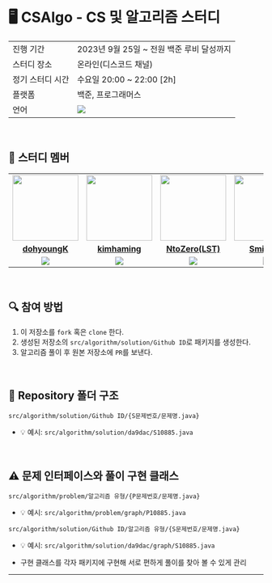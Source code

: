 # 🖥 CSAlgo - CS 및 알고리즘 스터디

<table>
  <tr>
    <td>진행 기간</td>
    <td>2023년 9월 25일 ~ 전원 백준 루비 달성까지</td>
  </tr>
  <tr>
    <td>스터디 장소</td>
    <td>온라인(디스코드 채널)</td>
  </tr>
  <tr>
    <td>정기 스터디 시간</td>
    <td>수요일 20:00 ~ 22:00 [2h] 
  </tr>
  <tr>
    <td>플랫폼</td>
    <td>백준, 프로그래머스</td>
  </tr>
  <tr>
    <td>언어</td>
    <td><img src="https://img.shields.io/badge/Java-007396.svg?&style=for-the-badge&logo=Java&logoColor=white"> 
    </td>
  </tr>
</table>

<br/>

## 🤖 스터디 멤버

<table>
 <tr>
    <td align="center"><a href="https://github.com/dohyoungK"><img src="https://avatars.githubusercontent.com/dohyoungK" width="130px;" alt=""></a></td>
    <td align="center"><a href="https://github.com/kimhaming"><img src="https://avatars.githubusercontent.com/kimhaming" width="130px;" alt=""></a></td>
    <td align="center"><a href="https://github.com/NtoZero"><img src="https://avatars.githubusercontent.com/NtoZero" width="130px;" alt=""></a></td>
    <td align="center"><a href="https://github.com/Dokyung-Hwang"><img src="https://avatars.githubusercontent.com/Dokyung-Hwang" width="130px;" alt=""></a></td>
    <td align="center"><a href="https://github.com/da9dac"><img src="https://avatars.githubusercontent.com/da9dac" width="130px;" alt=""></a></td>
  </tr>
  <tr>
    <td align="center"><a href="https://github.com/dohyoungK"><b>dohyoungK</b></a></td>
    <td align="center"><a href="https://github.com/kimhaming"><b>kimhaming</b></a></td>
    <td align="center"><a href="https://github.com/NtoZero"><b>NtoZero(LST)</b></a></td>
    <td align="center"><a href="https://github.com/Dokyung-Hwang"><b>Smile:DK</b></a></td>
    <td align="center"><a href="https://github.com/da9dac"><b>da9dac</b></a></td>
  </tr>
  <tr>
    <td align="center"><img src="https://img.shields.io/badge/Java-007396?style=for-the-badge&logo=java&logoColor=white"></td>
    <td align="center"><img src="https://img.shields.io/badge/Java-007396?style=for-the-badge&logo=java&logoColor=white"></td>
    <td align="center"><img src="https://img.shields.io/badge/Java-007396?style=for-the-badge&logo=java&logoColor=white"></td>
    <td align="center"><img src="https://img.shields.io/badge/Java-007396?style=for-the-badge&logo=java&logoColor=white"></td>
    <td align="center"><img src="https://img.shields.io/badge/Java-007396?style=for-the-badge&logo=java&logoColor=white"></td>
  </tr> 
</table>

<br/>

## 🔍 참여 방법
1. 이 저장소를 `fork` 혹은 `clone` 한다.
2. 생성된 저장소의 `src/algorithm/solution/Github ID`로 패키지를 생성한다.
3. 알고리즘 풀이 후 원본 저장소에 `PR`를 보낸다.

<br/>

## 📁 Repository 폴더 구조
```
src/algorithm/solution/Github ID/{S문제번호/문제명.java}
```

- 💡 예시: `src/algorithm/solution/da9dac/S10885.java`

<br/>

## ⚠️ 문제 인터페이스와 풀이 구현 클래스

```
src/algorithm/problem/알고리즘 유형/{P문제번호/문제명.java}
```

- 💡 예시: `src/algorithm/problem/graph/P10885.java`


```
src/algorithm/solution/Github ID/알고리즘 유형/{S문제번호/문제명.java}
```

- 💡 예시: `src/algorithm/solution/da9dac/graph/S10885.java`

- 구현 클래스를 각자 패키지에 구현해 서로 편하게 풀이를 찾아 볼 수 있게 관리

---

<br/>
